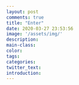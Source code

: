 ```yaml
---
layout: post
comments: true
title: "Enter"
date: 2020-03-27 23:53:56
image: '/assets/img/'
description:
main-class:
color:
tags:
categories:
twitter_text:
introduction:
---
```

